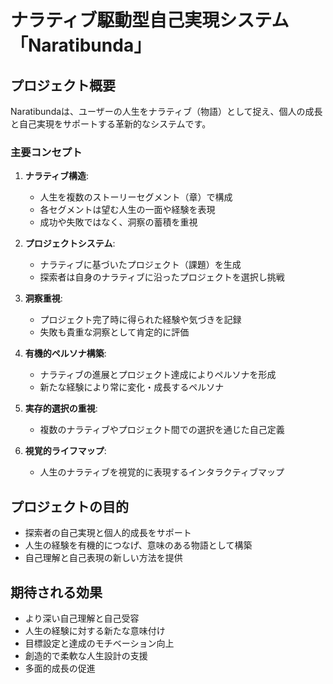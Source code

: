# ナラティブ駆動型自己実現システム「Naratibunda」

## プロジェクト概要

Naratibundaは、ユーザーの人生をナラティブ（物語）として捉え、個人の成長と自己実現をサポートする革新的なシステムです。

### 主要コンセプト

1. **ナラティブ構造**:
   - 人生を複数のストーリーセグメント（章）で構成
   - 各セグメントは望む人生の一面や経験を表現
   - 成功や失敗ではなく、洞察の蓄積を重視

2. **プロジェクトシステム**:
   - ナラティブに基づいたプロジェクト（課題）を生成
   - 探索者は自身のナラティブに沿ったプロジェクトを選択し挑戦

3. **洞察重視**:
   - プロジェクト完了時に得られた経験や気づきを記録
   - 失敗も貴重な洞察として肯定的に評価

4. **有機的ペルソナ構築**:
   - ナラティブの進展とプロジェクト達成によりペルソナを形成
   - 新たな経験により常に変化・成長するペルソナ

5. **実存的選択の重視**:
   - 複数のナラティブやプロジェクト間での選択を通じた自己定義

6. **視覚的ライフマップ**:
   - 人生のナラティブを視覚的に表現するインタラクティブマップ

## プロジェクトの目的

- 探索者の自己実現と個人的成長をサポート
- 人生の経験を有機的につなげ、意味のある物語として構築
- 自己理解と自己表現の新しい方法を提供

## 期待される効果

- より深い自己理解と自己受容
- 人生の経験に対する新たな意味付け
- 目標設定と達成のモチベーション向上
- 創造的で柔軟な人生設計の支援
- 多面的成長の促進
